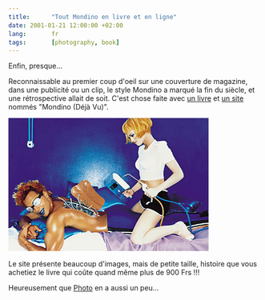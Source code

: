 ```yaml
--- 
title:      "Tout Mondino en livre et en ligne" 
date: 2001-01-21 12:00:00 +02:00
lang:       fr 
tags:       [photography, book]
---
```


Enfin, presque…

Reconnaissable au premier coup d'oeil sur une couverture de magazine, dans une publicité ou un clip, le style Mondino a marqué la fin du siècle, et une rétrospective allait de soit. C'est chose faite avec [un livre](http://www.amazon.fr/exec/obidos/ASIN/3823899635) et [un site](http://www.mondinodejavu.com/) nommés "Mondino (Déjà Vu)".

![](mondino.jpg)

Le site présente beaucoup d'images, mais de petite taille, histoire que vous achetiez le livre qui coûte quand même plus de 900 Frs !!!

Heureusement que [Photo](http://www.photo.fr/portfolios/mondino/) en a aussi un peu…
